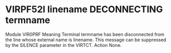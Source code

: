 # VIRPF52I linename DECONNECTING termname
Module
    VIR0PRF
Meaning
    Terminal termname has been disconnected from the line whose external name is linename. This message can be suppressed by the SILENCE parameter in the VIRTCT.
Action
    None.
